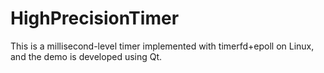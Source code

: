 # HighPrecisionTimer
This is a millisecond-level timer implemented with timerfd+epoll on Linux, and the demo is developed using Qt.
